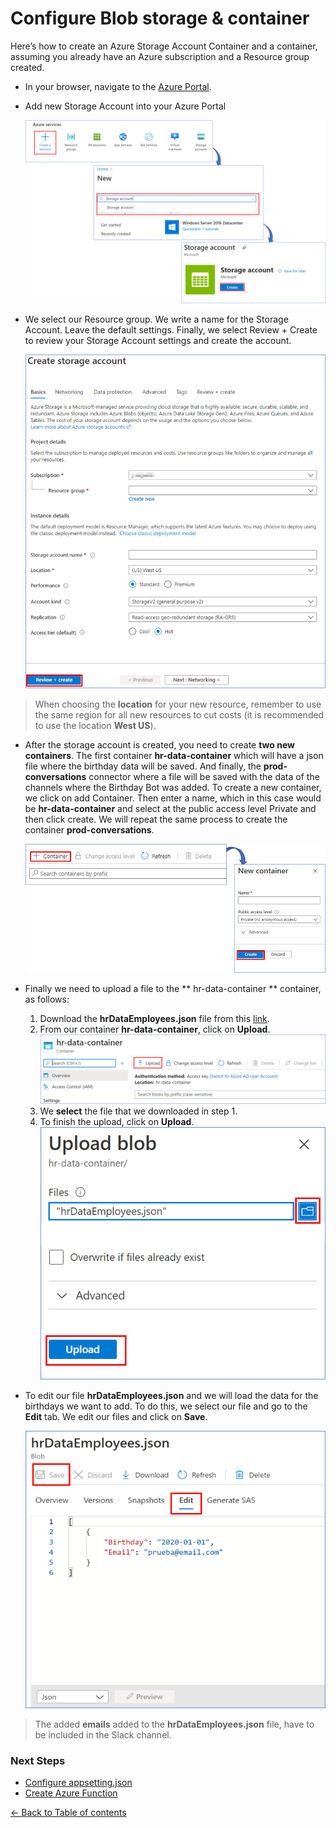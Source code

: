 # Configure Blob storage & container
Here’s how to create an Azure Storage Account Container and a container, assuming you already have an Azure subscription and a Resource group created.
  
- In your browser, navigate to the [Azure Portal](https://portal.azure.com).
  
- Add new Storage Account into your Azure Portal

    ![Storage account](images/create-storage-account.png)

- We select our Resource group. We write a name for the Storage Account. Leave the default settings.
Finally, we select Review + Create to review your Storage Account settings and create the account.  

     ![Storage account](images/form_storage_account.png)

> When choosing the **location** for your new resource, remember to use the same region for all new resources to cut costs (it is recommended to use the location **West US**).
- After the storage account is created, you need to create **two new containers**. The first container **hr-data-container** which will have a json file where the birthday data will be saved. And finally, the **prod-conversations** connector where a file will be saved with the data of the channels where the Birthday Bot was added.
To create a new container, we click on add Container. Then enter a name, which in this case would be **hr-data-container** and select at the public access level Private and then click create. We will repeat the same process to create the container **prod-conversations**.  

     ![Storage account](images/add-container.png)

- Finally we need to upload a file to the ** hr-data-container ** container, as follows:
     1. Download the **hrDataEmployees.json** file from this <a id="raw-url" href="https://raw.githubusercontent.com/southworks/azure-botsdk-happybirthday-bamboohr-slack-bot/update-documentation/docs/resources/hrDataEmployees.json">link</a>.
     1. From our container **hr-data-container**, click on **Upload**.  
     ![Storage account](images/upload-file.png)
     1. We **select** the file that we downloaded in step 1.
     1. To finish the upload, click on **Upload**.  
     ![Storage account](images/upload-file-choosed.png)

- To edit our file **hrDataEmployees.json** and we will load the data for the birthdays we want to add. To do this, we select our file and go to the **Edit** tab. We edit our files and click on **Save**.

     ![Storage account](images/edit-file.png)

> The added **emails** added to the **hrDataEmployees.json** file, have to be included in the Slack channel.
### Next Steps

* [Configure appsetting.json](ConfigureAppsettings.md#configure-appsetting.json)
* [Create Azure Function](AzureFunction.md#create-azure-function)

[← Back to Table of contents](README.md#table-of-contents)
